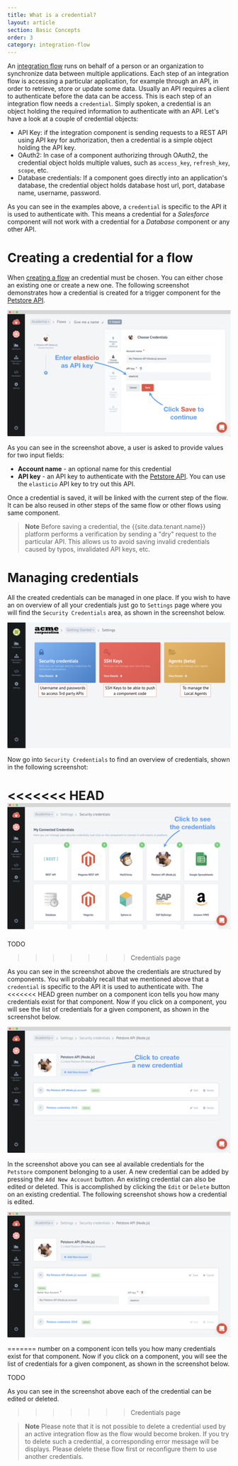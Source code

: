 ```yaml
---
title: What is a credential?
layout: article
section: Basic Concepts
order: 3
category: integration-flow
---
```


An [integration flow](integration-flow) runs on behalf of a person or an
organization to synchronize data between multiple applications. Each step
of an integration flow is accessing a particular application, for example
through an API, in order to retrieve, store or update some data. Usually
an API requires a client to authenticate before the data can be access.
This is each step of an integration flow needs a `credential`. Simply
spoken, a credential is an object holding the required information to
authenticate with an API. Let's have a look at a couple of credential
objects:

* API Key: if the integration component is sending requests to a REST API
using API key for authorization, then a credential is a simple object
holding the API key.
* OAuth2: In case of a component authorizing through OAuth2, the credential
object holds multiple values, such as `access_key`, `refresh_key`, `scope`, etc.
* Database credentials: If a component goes directly into an application's
database, the credential object holds database host url, port, database name,
username, password.

As you can see in the examples above, a `credential` is specific to the
API it is used to authenticate with. This means a credential for a
*Salesforce* component will not work with a credential for a *Database*
component or any other API.

# Creating a credential for a flow

When [creating a flow](first-flow) an credential must be chosen. You can
either chose an existing one or create a new one. The following screenshot
demonstrates how a credential is created for a trigger component for the
[Petstore API](https://petstore.elastic.io/docs/).

![Create the credentials to access](/assets/img/getting-started/first-flow/getting-started-flow-003.png "Create the credentials to access")

As you can see in the screenshot above, a user is asked to provide values
for two input fields:
*   **Account name** - an optional name for this credential
*   **API key** - an API key to authenticate with the
[Petstore API](https://petstore.elastic.io/docs/). You can use the
`elasticio` API key to try out this API.

Once a credential is saved, it will be linked with the current step of
the flow. It can be also reused in other steps of the same flow or other
flows using same component.

> **Note** Before saving a credential, the {{site.data.tenant.name}} platform performs a verification by sending a "dry" request to the particular API. This allows us to avoid saving invalid credentials caused by typos, invalidated API keys, etc.

# Managing credentials

All the created credentials can be managed in one place. If you wish to
have an on overview of all your credentials just go to `Settings` page
where you will find the `Security Credentials` area, as shown in the
screenshot below.

![The settings page](/assets/img/getting-started/tour/tour6.png "The settings page")

Now go into `Security Credentials` to find an overview of credentials,
shown in the following screenshot:

<<<<<<< HEAD
![Credentials overview](/assets/img/getting-started/credential/credentials-overview.png "Credentials overview")
=======
TODO
>>>>>>> Credentials page

As you can see in the screenshot above the credentials are structured by
components. You will probably recall that we mentioned above that a
`credential` is specific to the API it is used to authenticate with. The
<<<<<<< HEAD
green number on a component icon tells you how many credentials exist for that
component. Now if you click on a component, you will see the list of
credentials for a given component, as shown in the screenshot below.

![Component credentials](/assets/img/getting-started/credential/credentials-petstore.png "Component credentials")

In the screenshot above you can see al available credentials for the
`Petstore` component belonging to a user. A new credential can be added by
pressing the `Add New Account` button. An existing credential can also be
edited or deleted. This is accomplished by clicking the `Edit` or `Delete`
button on an existing credential. The following screenshot shows how a credential
is edited.

![Editing a credential](/assets/img/getting-started/credential/credentials-edit.png "Editing a credential")

=======
number on a component icon tells you how many credentials exist for that
component. Now if you click on a component, you will see the list of
credentials for a given component, as shown in the screenshot below.

TODO

As you can see in the screenshot above each of the credential can be
edited or deleted.
>>>>>>> Credentials page

> **Note** Please note that it is not possible to delete a credential used by an active integration flow as the flow would become broken. If you try to delete such a credential, a corresponding error message will be displays. Please delete these flow first or reconfigure them to use another credentials.

